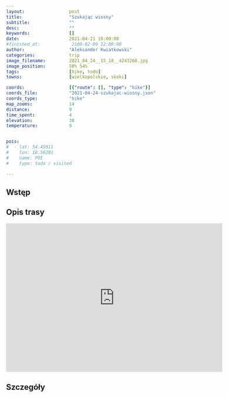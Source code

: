 ```yaml
---
layout:                 post
title:                  "Szukając wiosny"
subtitle:               ""
desc:                   ""
keywords:               []
date:                   2021-04-21 18:00:00
#finished_at:            2100-02-09 12:00:00
author:                 "Aleksander Kwiatkowski"
categories:             trip
image_filename:         2021_04_24__15_18__4243268.jpg
image_position:         50% 54%
tags:                   [hike, todo]
towns:                  [wielkopolskie, skoki]

coords:                 [{"route": [], "type": "hike"}]
coords_file:            "2021-04-24-szukajac-wiosny.json"
coords_type:            "hike"
map_zooms:              14
distance:               9
time_spent:             4
elevation:              38
temperature:            9


pois:
#  - lat: 54.45911
#    lon: 18.56281
#    name: POI
#    type: todo / visited

---
```



## Wstęp

## Opis trasy

<iframe height='405' width='590' frameborder='0' allowtransparency='true' scrolling='no' src='https://www.strava.com/activities/5192729847/embed/654f8a247b8229160f2a7be981bf3088d886a36e'></iframe>

## Szczegóły
